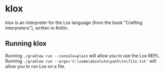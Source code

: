 # klox

klox is an interpreter for the Lox language (from the book "Crafting Interpreters"), written in Kotlin.

## Running klox

Running `./gradlew run --console=plain` will allow you to use the Lox REPL.
Running `./gradlew run --args='C:\some\absolute\path\to\file.txt'` will allow you to run Lox on a file.
